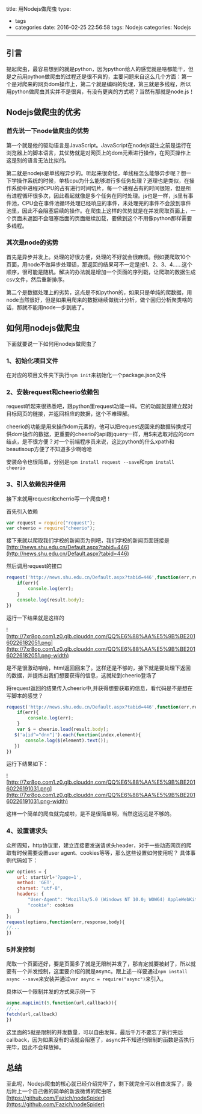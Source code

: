 title: 用Nodejs做爬虫
type:
  - tags
  - categories
date: 2016-02-25 22:56:58
tags: Nodejs
categories: Nodejs
---
## 引言
提起爬虫，最容易想到的就是python，因为python给人的感觉就是啥都能干，但是之前用python做爬虫的过程还是很不爽的，主要问题来自这么几个方面：第一个是对爬来的网页dom操作上，第二个就是编码的处理，第三就是多线程，所以用python做爬虫其实并不是很爽，有没有更爽的方式呢？当然有那就是node.js！
## Nodejs做爬虫的优劣
### 首先说一下node做爬虫的优势

第一个就是他的驱动语言是JavaScript。JavaScript在nodejs诞生之前是运行在浏览器上的脚本语言，其优势就是对网页上的dom元素进行操作，在网页操作上这是别的语言无法比拟的。

第二就是nodejs是单线程异步的。听起来很奇怪，单线程怎么能够异步呢？想一下学操作系统的时候，单核cpu为什么能够进行多任务处理？道理也是类似，在操作系统中进程对CPU的占有进行时间切片，每一个进程占有的时间很短，但是所有进程循环很多次，因此看起就像是多个任务在同时处理。js也是一样，js里有事件池，CPU会在事件池循环处理已经响应的事件，未处理完的事件不会放到事件池里，因此不会阻塞后续的操作。在爬虫上这样的优势就是在并发爬取页面上，一个页面未返回不会阻塞后面的页面继续加载，要做到这个不用像python那样需要多线程。

### 其次是node的劣势

首先是异步并发上。处理的好很方便，处理的不好就会很麻烦。例如要爬取10个页面，用node不做异步处理话，那返回的结果可不一定是按1、2、3、4……这个顺序，很可能是随机。解决的办法就是增加一个页面的序列戳，让爬取的数据生成csv文件，然后重新排序。

第二个是数据处理上的劣势，这点是不如python的，如果只是单纯的爬数据，用node当然很好，但是如果用爬来的数据继续做统计分析，做个回归分析聚类啥的话，那就不能用node一步到底了。

## 如何用nodejs做爬虫
下面就要说一下如何用nodejs做爬虫了
### 1、初始化项目文件
在对应的项目文件夹下执行`npm init`来初始化一个package.json文件
### 2、安装request和cheerio依赖包
request听起来很熟悉吧，跟python里request功能一样。它的功能就是建立起对目标网页的链接，并返回相应的数据，这个不难理解。

cheerio的功能是用来操作dom元素的，他可以把request返回来的数据转换成可供dom操作的数据，更重要的cheerio的api跟jquery一样，用$来选取对应的dom结点，是不很方便？对一个前端程序员来说，这比python的什么xpath和beautisoup方便了不知道多少啊哈哈

安装命令也很简单，分别是`npm install request --save`和`npm install cheerio`
### 3、引入依赖包并使用
接下来就用request和cherrio写一个爬虫吧！

首先引入依赖
```javascript
var request = require("request");
var cheerio = require("cheerio");
```
接下来就以爬取我们学校的新闻页为例吧，我们学校的新闻页面链接是[http://news.shu.edu.cn/Default.aspx?tabid=446](http://news.shu.edu.cn/Default.aspx?tabid=446)

然后调用request的接口
```javascript
request('http://news.shu.edu.cn/Default.aspx?tabid=446',function(err,result){
    if(err){
        console.log(err);
    }
    console.log(result.body);
})
```
运行一下结果就是这样的

![http://7xr8op.com1.z0.glb.clouddn.com/QQ%E6%88%AA%E5%9B%BE20160226182051.png](http://7xr8op.com1.z0.glb.clouddn.com/QQ%E6%88%AA%E5%9B%BE20160226182051.png-width)

是不是很激动哈哈，html返回回来了。这样还是不够的，接下就是要处理下返回的数据，并提炼出我们想要获得的信息，这就轮到cheerio登场了

将request返回的结果传入cheerio中,并获得想要获取的信息，看代码是不是想在写脚本的感觉？
```javascript
request('http://news.shu.edu.cn/Default.aspx?tabid=446',function(err,result){
    if(err){
        console.log(err);
    }
    var $ = cheerio.load(result.body);
   $('a[id^="dnn"]').each(function(index,element){
       console.log($(element).text());
   })
})
```
运行下结果如下：

![http://7xr8op.com1.z0.glb.clouddn.com/QQ%E6%88%AA%E5%9B%BE20160226191031.png](http://7xr8op.com1.z0.glb.clouddn.com/QQ%E6%88%AA%E5%9B%BE20160226191031.png-width)

这样一个简单的爬虫就完成啦，是不是很简单啊，当然这远远是不够的。
### 4、设置请求头
众所周知，http协议里，建立连接要发送请求头header，对于一些动态网页的爬取有时候需要设置user agent、cookies等等，那么这些设置如何使用呢？
具体事例代码如下：
```javascript
var options = {
    url: startUrl+'?page=1',
    method: 'GET',
    charset: "utf-8",
    headers: {
        "User-Agent": "Mozilla/5.0 (Windows NT 10.0; WOW64) AppleWebKit/537.36 (KHTML, like Gecko) Chrome/45.0.2454.93 Safari/537.36",
        "cookie": cookies
    }
};
request(options,function(err,response,body){
//...
})
```

### 5并发控制
爬取一个页面还好，要是页面多了就是无限制并发了，那肯定就要被封了，所以就要有一个并发控制，这里要介绍的就是async。跟上述一样要通过`npm install async --save`来安装并通过`var async = require("async")`来引入。

具体以一个限制并发的方式来示例一下
```javascript
async.mapLimit(5,function(url,callback)){
//...
fetch(url,callback)
})
```
这里面的5就是限制的并发数量，可以自由发挥，最后千万不要忘了执行完后callback，因为如果没有的话就会阻塞了，async并不知道他限制的函数是否执行完毕，因此不会释放掉。

## 总结
至此呢，Nodejs爬虫的核心就已经介绍完毕了，剩下就完全可以自由发挥了，最后附上一个自己做的简单的新浪微博的爬虫吧[https://github.com/Fazich/nodeSpider](https://github.com/Fazich/nodeSpider)




